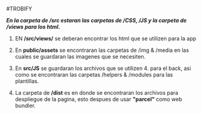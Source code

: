 #TROBIFY

***En la carpeta de **/src** estaran las carpetas de /CSS,  /JS y la carpeta de /views para los html.***

1. EN **/src/views/** se deberan encontrar los html que se utilizen para la app

2. En **public/assets** se encontraran las carpetas de /img & /media en las cuales se guardaran las imagenes que se necesiten.

3. En **src/JS** se guardaran los archivos que se utilizen 4. para el back, asi como se encontraran las carpetas /helpers & /modules para las plantillas.

4. La carpeta de **/dist** es en donde se encontraran los archivos para despliegue de la pagina, esto despues de usar **"parcel"** como web bundler.